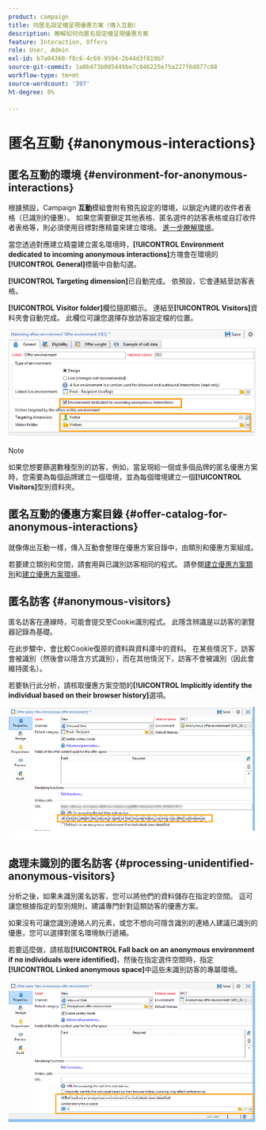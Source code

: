 ```yaml
---
product: campaign
title: 向匿名設定檔呈現優惠方案（傳入互動）
description: 瞭解如何向匿名設定檔呈現優惠方案
feature: Interaction, Offers
role: User, Admin
exl-id: b7a04360-f8c6-4c69-9594-2b44d3f819b7
source-git-commit: 1a0b473b005449be7c846225e75a227f6d877c88
workflow-type: tm+mt
source-wordcount: '397'
ht-degree: 0%

---
```


# 匿名互動 {#anonymous-interactions}

## 匿名互動的環境 {#environment-for-anonymous-interactions}

根據預設，Campaign **互動**&#x200B;模組會附有預先設定的環境，以鎖定內建的收件者表格（已識別的優惠）。 如果您需要鎖定其他表格、匿名選件的訪客表格或自訂收件者表格等，則必須使用目標對應精靈來建立環境。 [進一步瞭解環境](interaction-env.md)。

當您透過對應建立精靈建立匿名環境時，**[!UICONTROL Environment dedicated to incoming anonymous interactions]**&#x200B;方塊會在環境的&#x200B;**[!UICONTROL General]**&#x200B;標籤中自動勾選。

**[!UICONTROL Targeting dimension]**&#x200B;已自動完成。 依預設，它會連結至訪客表格。

**[!UICONTROL Visitor folder]**&#x200B;欄位隨即顯示。 連結至&#x200B;**[!UICONTROL Visitors]**&#x200B;資料夾會自動完成。 此欄位可讓您選擇存放訪客設定檔的位置。

![](assets/anonymous_environment_option.png)

>[!NOTE]
>
>如果您想要篩選數種型別的訪客，例如，當呈現給一個或多個品牌的匿名優惠方案時，您需要為每個品牌建立一個環境，並為每個環境建立一個&#x200B;**[!UICONTROL Visitors]**&#x200B;型別資料夾。

## 匿名互動的優惠方案目錄 {#offer-catalog-for-anonymous-interactions}

就像傳出互動一樣，傳入互動會整理在優惠方案目錄中，由類別和優惠方案組成。

若要建立類別和空間，請套用與已識別訪客相同的程式。 請參閱[建立優惠方案類別](interaction-offer-catalog.md#creating-offer-categories)和[建立優惠方案環境](interaction-env.md#creating-an-offer-environment)。

## 匿名訪客 {#anonymous-visitors}

匿名訪客在連線時，可能會提交至Cookie識別程式。 此隱含辨識是以訪客的瀏覽器記錄為基礎。

在此步驟中，會比較Cookie復原的資料與資料庫中的資料。 在某些情況下，訪客會被識別（然後會以隱含方式識別），而在其他情況下，訪客不會被識別（因此會維持匿名）。

若要執行此分析，請核取優惠方案空間的&#x200B;**[!UICONTROL Implicitly identify the individual based on their browser history]**&#x200B;選項。

![](assets/identification_anonymous_visitors.png)

## 處理未識別的匿名訪客 {#processing-unidentified-anonymous-visitors}

分析之後，如果未識別匿名訪客，您可以將他們的資料儲存在指定的空間。 這可讓您根據指定的型別規則，建議專門針對這類訪客的優惠方案。

如果沒有可讓您識別連絡人的元素，或您不想向可隱含識別的連絡人建議已識別的優惠，您可以選擇對匿名環境執行遞補。

若要這麼做，請核取&#x200B;**[!UICONTROL Fall back on an anonymous environment if no individuals were identified]**，然後在指定選件空間時，指定&#x200B;**[!UICONTROL Linked anonymous space]**&#x200B;中這些未識別訪客的專屬環境。

![](assets/anonymous_to_anonymous_environment.png)
